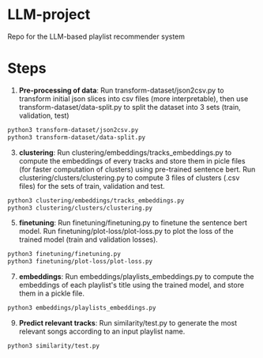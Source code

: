 # LLM-project
Repo for the LLM-based playlist recommender system

# Steps

1. **Pre-processing of data**: Run transform-dataset/json2csv.py to transform initial json slices into csv files (more interpretable), then use transform-dataset/data-split.py to split the dataset into 3 sets (train, validation, test)
```bash
python3 transform-dataset/json2csv.py
python3 transform-dataset/data-split.py
```

3. **clustering**: Run clustering/embeddings/tracks_embeddings.py to compute the embeddings of every tracks and store them in picle files (for faster computation of clusters) using pre-trained sentence bert.
   Run clustering/clusters/clustering.py to compute 3 files of clusters (.csv files) for the sets of train, validation and test.

```bash
python3 clustering/embeddings/tracks_embeddings.py
python3 clustering/clusters/clustering.py
```

5. **finetuning**: Run finetuning/finetuning.py to finetune the sentence bert model.
   Run finetuning/plot-loss/plot-loss.py to plot the loss of the trained model (train and validation losses).
```bash
python3 finetuning/finetuning.py
python3 finetuning/plot-loss/plot-loss.py
```

7. **embeddings**: Run embeddings/playlists_embeddings.py to compute the embeddings of each playlist's title using the trained model, and store them in a pickle file.
```bash
python3 embeddings/playlists_embeddings.py
```

9. **Predict relevant tracks**: Run similarity/test.py to generate the most relevant songs according to an input playlist name.
```bash
python3 similarity/test.py
```
